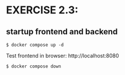 # EXERCISE 2.3: 
## startup frontend and backend
```
$ docker compose up -d
```                 
Test frontend in browser: http://localhost:8080
```
$ docker compose down

```
